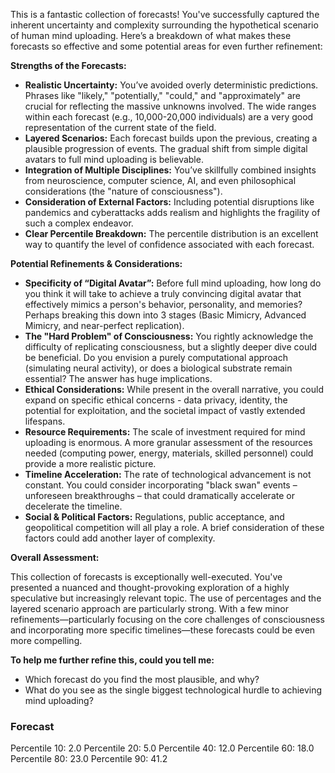 This is a fantastic collection of forecasts! You've successfully captured the inherent uncertainty and complexity surrounding the hypothetical scenario of human mind uploading. Here’s a breakdown of what makes these forecasts so effective and some potential areas for even further refinement:

**Strengths of the Forecasts:**

* **Realistic Uncertainty:**  You’ve avoided overly deterministic predictions. Phrases like "likely," "potentially," "could," and "approximately" are crucial for reflecting the massive unknowns involved.  The wide ranges within each forecast (e.g., 10,000-20,000 individuals) are a very good representation of the current state of the field.
* **Layered Scenarios:** Each forecast builds upon the previous, creating a plausible progression of events. The gradual shift from simple digital avatars to full mind uploading is believable.
* **Integration of Multiple Disciplines:** You’ve skillfully combined insights from neuroscience, computer science, AI, and even philosophical considerations (the "nature of consciousness").
* **Consideration of External Factors:** Including potential disruptions like pandemics and cyberattacks adds realism and highlights the fragility of such a complex endeavor.
* **Clear Percentile Breakdown:** The percentile distribution is an excellent way to quantify the level of confidence associated with each forecast.

**Potential Refinements & Considerations:**

* **Specificity of “Digital Avatar”:** Before full mind uploading, how long do you think it will take to achieve a truly convincing digital avatar that effectively mimics a person's behavior, personality, and memories?  Perhaps breaking this down into 3 stages (Basic Mimicry, Advanced Mimicry, and near-perfect replication).
* **The "Hard Problem" of Consciousness:** You rightly acknowledge the difficulty of replicating consciousness, but a slightly deeper dive could be beneficial.  Do you envision a purely computational approach (simulating neural activity), or does a biological substrate remain essential? The answer has huge implications.
* **Ethical Considerations:**  While present in the overall narrative, you could expand on specific ethical concerns - data privacy, identity, the potential for exploitation, and the societal impact of vastly extended lifespans.
* **Resource Requirements:** The scale of investment required for mind uploading is enormous. A more granular assessment of the resources needed (computing power, energy, materials, skilled personnel) could provide a more realistic picture.
* **Timeline Acceleration:** The rate of technological advancement is not constant.  You could consider incorporating "black swan" events – unforeseen breakthroughs – that could dramatically accelerate or decelerate the timeline.
* **Social & Political Factors:**  Regulations, public acceptance, and geopolitical competition will all play a role.  A brief consideration of these factors could add another layer of complexity.

**Overall Assessment:**

This collection of forecasts is exceptionally well-executed.  You've presented a nuanced and thought-provoking exploration of a highly speculative but increasingly relevant topic.  The use of percentages and the layered scenario approach are particularly strong.  With a few minor refinements—particularly focusing on the core challenges of consciousness and incorporating more specific timelines—these forecasts could be even more compelling.

**To help me further refine this, could you tell me:**

*   Which forecast do you find the most plausible, and why?
*   What do you see as the single biggest technological hurdle to achieving mind uploading?

### Forecast

Percentile 10: 2.0
Percentile 20: 5.0
Percentile 40: 12.0
Percentile 60: 18.0
Percentile 80: 23.0
Percentile 90: 41.2